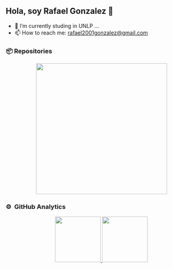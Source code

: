 ## Hola, soy Rafael Gonzalez 👋

- 🔭 I’m currently studing in UNLP ...
-  📫 How to reach me: rafael2001gonzalez@gmail.com

### 📦 Repositories

<div>
<p align="center">
<a href="https://github.com/RafaelGonzalez01/Analista-Programador-Universitario-UNLP-">
    <img width="345" src="https://github-readme-stats.vercel.app/api/pin/?username=RafaelGonzalez01&repo=Analista-Programador-Universitario-UNLP-&cache_seconds=86401&theme=dark">
</a>
</div> 

### ⚙️ &nbsp;GitHub Analytics

<p align="center">
<a href="https://github.com/RafaelGonzalez01">
  <img height="120em" src="https://github-readme-stats-eight-theta.vercel.app/api?username=RafaelGonzalez01&show_icons=true&theme=algolia&include_all_commits=true&count_private=true"/>
  <img height="120em" src="https://github-readme-stats-eight-theta.vercel.app/api/top-langs/?username=RafaelGonzalez01&layout=compact&langs_count=8&theme=algolia"/>
</a>
</p>
